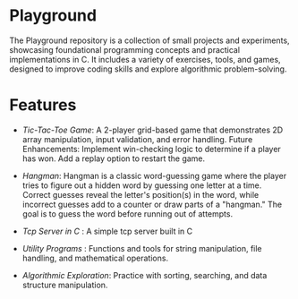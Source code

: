 # Playground
The Playground repository is a collection of small projects and experiments, showcasing foundational programming concepts and practical implementations in C. It includes a variety of exercises, tools, and games, designed to improve coding skills and explore algorithmic problem-solving.

# Features
- *Tic-Tac-Toe Game*: A 2-player grid-based game that demonstrates 2D array manipulation, input validation, and error handling. Future Enhancements:
Implement win-checking logic to determine if a player has won.
Add a replay option to restart the game.

- *Hangman*: Hangman is a classic word-guessing game where the player tries to figure out a hidden word by guessing one letter at a time. Correct guesses reveal the letter's position(s) in the word, while incorrect guesses add to a counter or draw parts of a "hangman." The goal is to guess the word before running out of attempts.

- *Tcp Server in C* : A simple tcp server built in C
- *Utility Programs* : Functions and tools for string manipulation, file handling, and mathematical operations.
- *Algorithmic Exploration*: Practice with sorting, searching, and data structure manipulation. 
